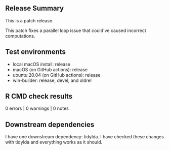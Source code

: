 ## Release Summary

This is a patch release. 

This patch fixes a parallel loop issue that could've caused incorrect computations.

## Test environments

* local macOS install: release
* macOS (on GitHub actions): release
* ubuntu 20.04 (on GitHub actions): release
* win-builder: release, devel, and oldrel

## R CMD check results

0 errors | 0 warnings | 0 notes

## Downstream dependencies

I have one downstream dependency: tidylda. I have checked these changes with
tidylda and everything works as it should.

